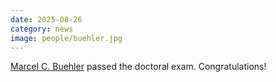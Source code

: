 ```yaml
---
date: 2025-08-26
category: news
image: people/buehler.jpg
---
```


[Marcel C. Buehler](/people/buehler) passed the doctoral exam. Congratulations!

